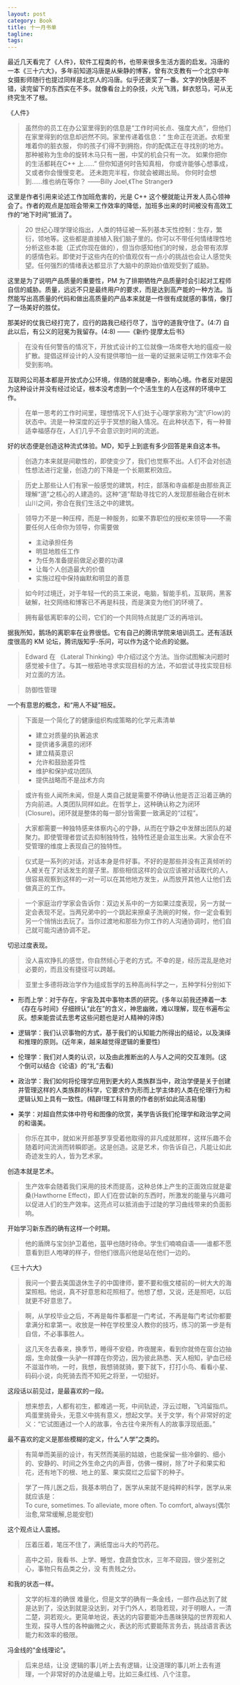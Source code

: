 ```yaml
---
layout: post
category: Book
title: 十一月书单
tagline:
tags: 
---
```


最近几天看完了《人件》，软件工程类的书，也带来很多生活方面的启发。冯唐的一本《三十六大》，多年前知道冯唐是从柴静的博客，曾有次支教有一个北京中年女摄影师随行也提过同样是北京人的冯唐。似乎还褒奖了一番。文字的快感是不错，读完留下的东西实在不多。就像看台上的杂技，火光飞溅，鲜衣怒马，可从无终究生不了根。

《人件》

> 虽然你的员工在办公室里得到的信息是“工作时间长点、强度大点”，但他们在家里得到的信息却迥然不同。家里传递着信息：“
> 生命正在流逝。衣柜里堆着你的脏衣服，
> 你的孩子们得不到拥抱，你的配偶正在寻找别的地方。
> 那种被称为生命的旋转木马只有一圈，中奖的机会只有一次。
> 如果你把你的生活都耗在C++ 上……”
> 但你知道何时告知真相，
> 你或许能够心想事成，又或者你会慢慢变老。
> 还未跑完半程，你就会被踢出局。
> 你何时会想到……维也纳在等你？
> ——Billy Joel,《The Stranger》

这里是作者引用来论述工作加班危害的，光是 C++ 这个梗就能让开发人员心领神会了。作者的观点是加班会带来工作效率的降低，加班多出来的时间被没有高效工作的“地下时间”抵消了。

> 20 世纪心理学理论指出，人类的特征被一系列基本天性控制：生存，繁衍，领地等。这些都是直接植入我们脑子里的。你可以不带任何情绪理性地分析这些本能（正式你现在做的），但当你感知他们的时候，总会带有浓厚的感情色彩。即使对于这些内在的价值观仅有一点小的挑战也会让人感觉失望。任何强烈的情绪表达都显示了大脑中的原始价值观受到了威胁。

这里是为了说明产品质量的重要性，PM 为了排期牺牲产品质量时会引起对工程师自信的威胁。质量，远远不只是最终用户的要求，而是达到高产能的一种方法。当然能写出高质量的代码和做出高质量的产品本来就是一件很有成就感的事情，像打了一场美好的胜仗。

那美好的仗我已经打完了，应行的路我已经行尽了，当守的道我守住了。(4:7)  自此以后，有公义的冠冕为我留存。(4:8) ——《新约·提摩太后书》

> 在没有任何警告的情况下，开放式设计的工位就像一场席卷大地的瘟疫一般扩散。提倡这样设计的人没有提供哪怕一丝一毫的证据来证明工作效率不会受到影响。

互联网公司基本都是开放式办公环境，伴随的就是嘈杂，影响心境。作者反对是因为这种设计并没有经过论证，根本没考虑到一个个活生生的人在这样的环境中工作。

> 在单一思考的工作时间里，理想情况下人们处于心理学家称为“流”(Flow)的状态中。流是一种深度的近乎于冥想的融入情况。在此种状态下，有一种普适幸福感存在，人们几乎不会意识到时间的流逝。

好的状态便是创造这种流式体验。MD，知乎上到底有多少回答是来自这本书。

> 创造力本来就是间歇性的，即使变少了，我们也觉察不出。人们不会对创造性想法进行定量，创造力的下降是一个长期累积效应。

> 历史上那些让人们有家一般感觉的建筑，村庄，部落和寺庙都是由那些真正理解“道”之核心的人建造的。这种“道”帮助寻找它的人发现那些融合在树木山川之间，弥合在我们生活之中的建筑。

> 领导力不是一种压榨，而是一种服务，如果不靠职位的授权来领导——不需要任何人任命你为领导，你需要做
> * 主动承担任务
> * 明显地胜任工作
> * 为任务准备提前做足必要的功课
> * 让每个人创造最大的价值
> * 实施过程中保持幽默和明显的善意

> 如今时过境迁，对于年轻一代的员工来说，电脑，智能手机，互联网，黑客破解，社交网络和博客已不再是科技，而是演变为他们的环境了。

> 拥有最低离职率的公司，它们的一个共同特点就是广泛的再培训。 

据我所知，鹅场的离职率在业界很低。它有自己的腾讯学院来培训员工。还有活跃度很高的 KM 论坛，腾讯版知乎-乐问，可以作为这个论点的论据。

> Edward 在 《Lateral Thinking》中介绍过这个方法。当你试图解决问题时感觉被卡住了。与其一根筋地寻求实现目标的方法，不如尝试寻找实现目标对立面的方法。

> 防御性管理

一个有意思的概念，和“用人不疑”相反。

> 下面是一个简化了的健康组织构成策略的化学元素清单
> * 建立对质量的执著追求
> * 提供诸多满意的闭环
> * 建立精英意识
> * 允许和鼓励差异性
> * 维护和保护成功团队
> * 提供战略而不是战术方向

> 或许有些人闻所未闻，但是人类自己就是需要不停确认他是否正沿着正确的方向前进。人类团队同样如此。在哲学上，这种确认称之为闭环(Closure)。闭环就是整体的每一部分皆需要一致满足的“过程”。

> 大家都需要一种独特感来体察内心的宁静，从而在宁静之中发酵出团队的凝聚力。即使管理者尝试去抑制独特性，独特性还是会滋生出来。大家会在不受管理的维度上表现自己的独特性。

> 仪式是一系列的对话，对话本身是件好事。不好的是那些并没有正真倾听的人被关在了对话发生的屋子里。那些相信这样的会议应该被对话取代的人，很容易观察到这样的一对一可以在其他地方发生，从而放开其他人让他们去做真正的工作。

> 一个家庭治疗学家会告诉你：双边关系中的一方如果过度表现，另一方就一定会表现不足。当两兄弟中的一个跳起来擦桌子洗碗的时候，你一定会看到另一个悄悄出去玩了。当你过渡地和那些为你工作的人沟通协调时，他们自己就可能沟通协调不足。

切忌过度表现。

> 没人喜欢挣扎的感觉，你自然倾心于老的方式。不幸的是，经历混乱是绝对必要的，而且没有捷径可以跨越。

> 亚里士多德将政治学作为组成哲学的五种高尚科学之一，五种学科分别如下

* 形而上学：对于存在，宇宙及其中事物本质的研究。(多年以前我还捧着一本《存在与时间》仔细辨认“此在”的含义，神思幽微，难以理解，现在书遍布尘灰。想来能尝试去思考这些问题也是对人精神的淬炼)

* 逻辑学：我们认识事物的方式，基于我们的认知能力所得出的结论，以及演绎和推理的原则。(近年来，越来越觉得逻辑的重要性)

* 伦理学：我们对人类的认识，以及由此推断出的人与人之间的交互准则。(这个倒可以结合《论语》的“礼”去看)

* 政治学：我们如何将伦理学应用到更大的人类族群当中，政治学便是关于创建并管理这样的人类族群的科学，它要求作为形而上学主体的人类在伦理行为和逻辑认知上具有一致性。(精辟!理工科背景的作者剖析如此简洁易懂)

* 美学：对超自然实体中符号和图像的欣赏，美学告诉我们伦理学和政治学之间的和谐美。

> 你乐在其中，就如米开郎基罗享受着他取得的非凡成就那样，这样乐趣不会随着时间流淌而转瞬即逝。这是创造。这是艺术，你告诉自己，凡能让如此奇迹发生的人，皆为艺术家。

创造本就是艺术。

> 生产效率会随着我们采用的技术而提高，这种总体上产生的正面效应就是霍桑(Hawthorne Effect)，即人们在尝试新的东西时，所激发的能量与兴趣可以促进人们的生产效率。这亮点可以抵消由于过陡的学习曲线带来的负面影响。

开始学习新东西的确有这样一个时期。

> 他的盾牌与宝剑护卫着他，盔甲也随时待命。学生们喃喃自语——谁都不愿意看到巨人咆哮的样子，但他们很高兴他是站在他们一边的。



《三十六大》

> 我问一个要去美国退休生子的中国律师，要不要和俄文楼前的一树大大的海棠照相。他说，真不好意思和花照相了。他想了想，又说，还是照吧，以后就更不好意思了。

> 啊，从学校毕业之后，不再是每件事都是一门考试，不再是每门考试你都要拿满分和拿第一。收放是一种在学校里没人教你的技巧，练习的第一步是有自信，不必事事胜人。

> 这几天冬去春来，换季节，睡得不安稳，昨夜醒来，看到你就倚在窗台边抽烟，生命就像一头驴一样蹲在你旁边，因为彼此熟悉、天人相知，驴血已经不滋滋作响，一时，我想，我想骑就骑，要下就下，打打小鸟、看看小星、码码小说，向死骑去而不知死之将至，一切挺好。

这段话以前见过，是最喜欢的一段。

> 想来想去，人都有初生，都难逃一死，中间轨迹，浮云过眼，飞鸿留指爪。鸡蛋里挑骨头，无意义中挑有意义，想起文学。关于文学，有个非常好的定义：“它试图通过一个人的故事，令古往今来所有人的故事浮现纸面。”

最不喜欢的定义是那些模糊的定义，什么“人学”之类的。

>  有简单而美丽的设计，有天然而美丽的姑娘，也能保留一些冷僻的、细小的、安静的、时间之外生命之内的声音，仿佛一棵树，除了叶子和果实和花，还有地下的根、地上的茎、果实腐烂之后留下的种子。

> 学了一阵儿医之后，我基本明白了，医学从来就不是纯粹的科学，医学从来就应该是：To cure, sometimes. To alleviate, more often. To comfort, always(偶尔治愈,常常缓解,总能安慰)

这个观点让人震撼。

> 压着压着，笔压不住了，满纸霪出斗大的芍药花。

> 高中之前，我看书、上学、睡觉，食蔬食饮水，三年不窥园，很少差别之心，事物只有品类之分，没 有贵贱之分。

和我的状态一样。

> 文学的标准的确很 难量化，但是文学的确有一条金线，一部作品达到了就是达到了，没达到就是没达到，对于门外人，若隐若现，对于明眼人，一清二楚，洞若观火。更简单地说，表达的内容要能冲击愚昧狭隘的世界观和人生观，探寻人性的各种幽微之火，表达的形式要能陈言务去，挑战语言表达能力和效率的极限。 　　 

冯金线的“金线理论”。

> 后来总结，让没 逻辑的事儿听上去有逻辑，让没道理的事儿听上去有道理，一个非常好的办法是编上号。比如三条红线、八个注意。